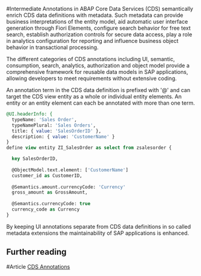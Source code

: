 #Intermediate 
Annotations in ABAP Core Data Services (CDS) semantically enrich CDS data definitions with metadata. Such metadata can provide business interpretations of the entity model, aid automatic user interface generation through Fiori Elements, configure search behavior for free text search, establish authorization controls for secure data access, play a role in analytics configuration for reporting and influence business object behavior in transactional processing.

The different categories of CDS annotations including UI, semantic, consumption, search, analytics, authorization and object model provide a comprehensive framework for reusable data models in SAP applications, allowing developers to meet requirements without extensive coding.

An annotation term in the CDS data definition is prefixed with '@' and can target the CDS view entity as a whole or individual entity elements. An entity or an entity element can each be annotated with more than one term.

```sql
@UI.headerInfo: {
  typeName: 'Sales Order',
  typeNamePlural: 'Sales Orders',
  title: { value: 'SalesOrderID' },
  description: { value: 'CustomerName' }
}
define view entity ZI_SalesOrder as select from zsalesorder {

  key SalesOrderID, 
  
  @ObjectModel.text.element: ['CustomerName']
  customer_id as CustomerID,
  
  @Semantics.amount.currencyCode: 'Currency'
  gross_amount as GrossAmount,
  
  @Semantics.currencyCode: true
  currency_code as Currency
}
```

By keeping UI annotations separate from CDS data definitions in so called metadata extensions the maintainability of SAP applications is enhanced. 

## Further reading

#Article [CDS Annotations](https://help.sap.com/docs/ABAP_PLATFORM_NEW/fc4c71aa50014fd1b43721701471913d/130e02a697e14bf8b05dd6672c56250b.html)